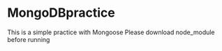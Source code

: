 # MongoDBpractice
This is a simple practice with Mongoose
Please download node_module before running
